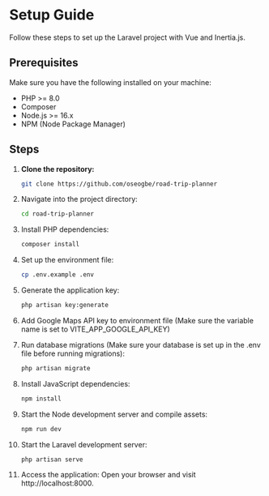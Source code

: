 # Setup Guide

Follow these steps to set up the Laravel project with Vue and Inertia.js.

## Prerequisites

Make sure you have the following installed on your machine:

- PHP >= 8.0
- Composer
- Node.js >= 16.x
- NPM (Node Package Manager)

## Steps

1. **Clone the repository:**
   ```bash
   git clone https://github.com/oseogbe/road-trip-planner

2. Navigate into the project directory:
   ```bash
   cd road-trip-planner

3. Install PHP dependencies:
   ```bash
   composer install

4. Set up the environment file:
   ```bash
   cp .env.example .env

5. Generate the application key:
   ```bash
   php artisan key:generate

6. Add Google Maps API key to environment file (Make sure the variable name is set to VITE_APP_GOOGLE_API_KEY)

7. Run database migrations (Make sure your database is set up in the .env file before running migrations):
   ```bash
   php artisan migrate

8. Install JavaScript dependencies:
   ```bash
   npm install

9. Start the Node development server and compile assets:
   ```bash
   npm run dev

10. Start the Laravel development server:
    ```bash
    php artisan serve

11. Access the application: Open your browser and visit http://localhost:8000.

   
